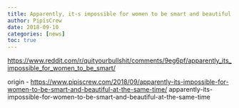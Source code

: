 ```yaml
---
title: Apparently, it-s impossible for women to be smart and beautiful at the same time
author: PipisCrew
date: 2018-09-10
categories: [news]
toc: true
---
```


https://www.reddit.com/r/quityourbullshit/comments/9eg6pf/apparently_its_impossible_for_women_to_be_smart/

origin - https://www.pipiscrew.com/2018/09/apparently-its-impossible-for-women-to-be-smart-and-beautiful-at-the-same-time/ apparently-its-impossible-for-women-to-be-smart-and-beautiful-at-the-same-time